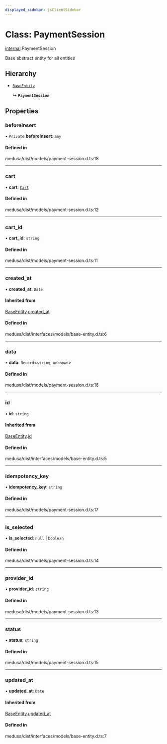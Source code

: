 ```yaml
---
displayed_sidebar: jsClientSidebar
---
```


# Class: PaymentSession

[internal](../modules/internal.md).PaymentSession

Base abstract entity for all entities

## Hierarchy

- [`BaseEntity`](internal.BaseEntity.md)

  ↳ **`PaymentSession`**

## Properties

### beforeInsert

• `Private` **beforeInsert**: `any`

#### Defined in

medusa/dist/models/payment-session.d.ts:18

___

### cart

• **cart**: [`Cart`](internal.Cart.md)

#### Defined in

medusa/dist/models/payment-session.d.ts:12

___

### cart\_id

• **cart\_id**: `string`

#### Defined in

medusa/dist/models/payment-session.d.ts:11

___

### created\_at

• **created\_at**: `Date`

#### Inherited from

[BaseEntity](internal.BaseEntity.md).[created_at](internal.BaseEntity.md#created_at)

#### Defined in

medusa/dist/interfaces/models/base-entity.d.ts:6

___

### data

• **data**: `Record`<`string`, `unknown`\>

#### Defined in

medusa/dist/models/payment-session.d.ts:16

___

### id

• **id**: `string`

#### Inherited from

[BaseEntity](internal.BaseEntity.md).[id](internal.BaseEntity.md#id)

#### Defined in

medusa/dist/interfaces/models/base-entity.d.ts:5

___

### idempotency\_key

• **idempotency\_key**: `string`

#### Defined in

medusa/dist/models/payment-session.d.ts:17

___

### is\_selected

• **is\_selected**: ``null`` \| `boolean`

#### Defined in

medusa/dist/models/payment-session.d.ts:14

___

### provider\_id

• **provider\_id**: `string`

#### Defined in

medusa/dist/models/payment-session.d.ts:13

___

### status

• **status**: `string`

#### Defined in

medusa/dist/models/payment-session.d.ts:15

___

### updated\_at

• **updated\_at**: `Date`

#### Inherited from

[BaseEntity](internal.BaseEntity.md).[updated_at](internal.BaseEntity.md#updated_at)

#### Defined in

medusa/dist/interfaces/models/base-entity.d.ts:7

